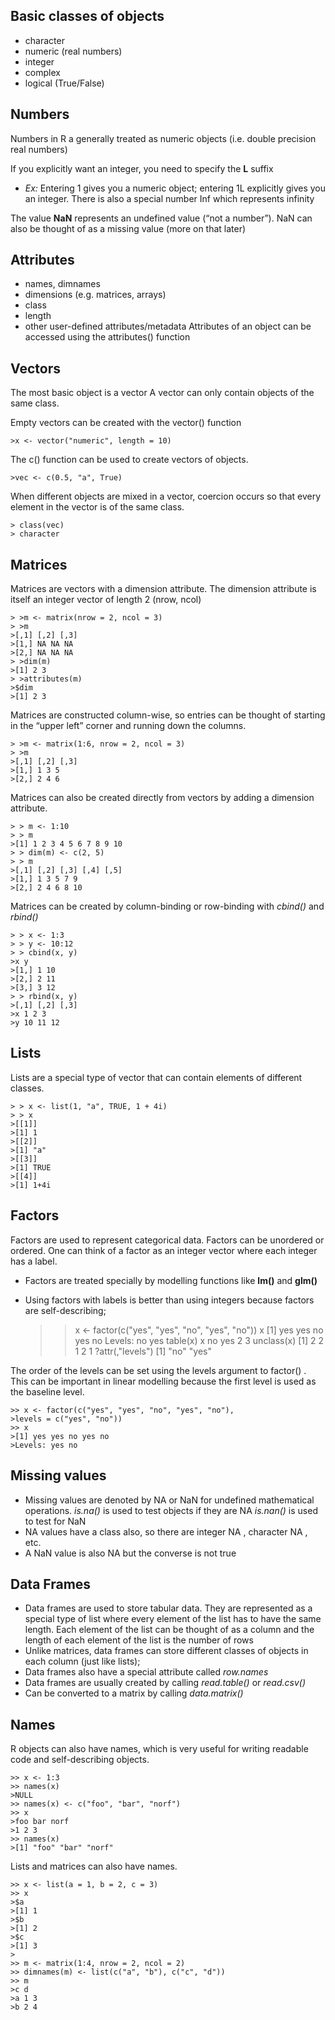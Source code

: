 ## Basic classes of objects
* character
* numeric (real numbers)
* integer
* complex
* logical (True/False)

## Numbers
Numbers in R a generally treated as numeric objects (i.e. double precision real numbers)

If you explicitly want an integer, you need to specify the **L** suffix 

* *Ex:* Entering 1 gives you a numeric object; entering 1L explicitly gives you an integer.
There is also a special number Inf which represents infinity

The value **NaN** represents an undefined value (“not a number”). NaN can also be thought of as a missing value (more on that later)

## Attributes 
* names, dimnames
* dimensions (e.g. matrices, arrays)
* class
* length
* other user-defined attributes/metadata
Attributes of an object can be accessed using the attributes() function

## Vectors
The most basic object is a vector
A vector can only contain objects of the same class.

Empty vectors can be created with the vector() function

    >x <- vector("numeric", length = 10)

The  c() function can be used to create vectors of objects.

    >vec <- c(0.5, "a", True) 
When different objects are mixed in a vector, coercion occurs so that every element in the vector is of the same class.

    > class(vec)
    > character
    
## Matrices

Matrices are vectors with a dimension attribute. The dimension attribute is itself an integer vector of length 2 (nrow, ncol)

    > >m <- matrix(nrow = 2, ncol = 3)
    > >m
    >[,1] [,2] [,3]
    >[1,] NA NA NA
    >[2,] NA NA NA
    > >dim(m)
    >[1] 2 3
    > >attributes(m)
    >$dim
    >[1] 2 3
    

Matrices are constructed column-wise, so entries can be thought of starting in the “upper left” corner and running down the columns.

    > >m <- matrix(1:6, nrow = 2, ncol = 3)
    > >m
    >[,1] [,2] [,3]
    >[1,] 1 3 5
    >[2,] 2 4 6  
    
Matrices can also be created directly from vectors by adding a dimension attribute.

    > > m <- 1:10
    > > m
    >[1] 1 2 3 4 5 6 7 8 9 10
    > > dim(m) <- c(2, 5)
    > > m
    >[,1] [,2] [,3] [,4] [,5]
    >[1,] 1 3 5 7 9
    >[2,] 2 4 6 8 10
    
Matrices can be created by column-binding or row-binding with  *cbind()* and  *rbind()*

    > > x <- 1:3
    > > y <- 10:12
    > > cbind(x, y)
    >x y
    >[1,] 1 10
    >[2,] 2 11
    >[3,] 3 12
    > > rbind(x, y)
    >[,1] [,2] [,3]
    >x 1 2 3
    >y 10 11 12
    

## Lists

Lists are a special type of vector that can contain elements of different classes.

    > > x <- list(1, "a", TRUE, 1 + 4i)
    > > x
    >[[1]]
    >[1] 1
    >[[2]]
    >[1] "a"
    >[[3]]
    >[1] TRUE
    >[[4]]
    >[1] 1+4i
    
## Factors

Factors are used to represent categorical data. Factors can be unordered or ordered. One can think of a factor as an integer vector where each integer has a label.
* Factors are treated specially by modelling functions like  **lm()** and  **glm()**
* Using factors with labels is better than using integers because factors are self-describing;


    > > x <- factor(c("yes", "yes", "no", "yes", "no"))
    >> x
    >[1] yes yes no yes no
    >Levels: no yes
    >> table(x)
    >x
    >no yes
    >2 3
    >> unclass(x)
    >[1] 2 2 1 2 1
    ?attr(,"levels")
    >[1] "no" "yes"
    
The order of the levels can be set using the  levels argument to  factor() . This can be important
in linear modelling because the first level is used as the baseline level.

    >> x <- factor(c("yes", "yes", "no", "yes", "no"),
    >levels = c("yes", "no"))
    >> x
    >[1] yes yes no yes no
    >Levels: yes no
    

## Missing values

* Missing values are denoted by  NA or  NaN for undefined mathematical operations.
*is.na()* is used to test objects if they are  NA
*is.nan()* is used to test for  NaN
* NA values have a class also, so there are integer  NA , character  NA , etc.
* A  NaN value is also  NA but the converse is not true


## Data Frames

* Data frames are used to store tabular data. They are represented as a special type of list where every element of the list has to have the same length. Each element of the list can be thought of as a column and the length of each element of the list is the number of rows
* Unlike matrices, data frames can store different classes of objects in each column (just like lists);
* Data frames also have a special attribute called  *row.names*
* Data frames are usually created by calling  *read.table()* or  *read.csv()*
* Can be converted to a matrix by calling  *data.matrix()*


## Names

R objects can also have names, which is very useful for writing readable code and self-describing
objects.

    >> x <- 1:3
    >> names(x)
    >NULL
    >> names(x) <- c("foo", "bar", "norf")
    >> x
    >foo bar norf
    >1 2 3
    >> names(x)
    >[1] "foo" "bar" "norf"
    
Lists and matrices can also have names.

    >> x <- list(a = 1, b = 2, c = 3)
    >> x
    >$a
    >[1] 1
    >$b
    >[1] 2
    >$c
    >[1] 3
    >
    >> m <- matrix(1:4, nrow = 2, ncol = 2)
    >> dimnames(m) <- list(c("a", "b"), c("c", "d"))
    >> m
    >c d
    >a 1 3
    >b 2 4

